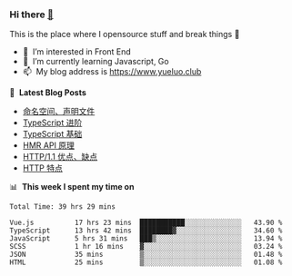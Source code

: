 ### Hi there <a href="https://www.yueluo.club/"> 👋 </a>
This is the place where I opensource stuff and break things :rofl:

- 👀 &nbsp;I’m interested in Front End
- 🌱 &nbsp;I’m currently learning Javascript, Go
- 📫 &nbsp;My blog address is https://www.yueluo.club

📕 &nbsp;**Latest Blog Posts**

<!-- BLOG-POST-LIST:START -->
- [命名空间、声明文件](https://www.yueluo.club/detail?articleId=6298268b1b72002733d9dc73)
- [TypeScript 进阶](https://www.yueluo.club/detail?articleId=62940d421b72002733d9c606)
- [TypeScript 基础](https://www.yueluo.club/detail?articleId=628e2de01b72002733d9a4ae)
- [HMR API 原理](https://www.yueluo.club/detail?articleId=628986d265e52c438840ec8b)
- [HTTP/1.1 优点、缺点](https://www.yueluo.club/detail?articleId=62864afb65e52c438840dbd3)
- [HTTP 特点](https://www.yueluo.club/detail?articleId=62838e9765e52c438840ce43)
<!-- BLOG-POST-LIST:END -->

📊 &nbsp;**This week I spent my time on**

<!--START_SECTION:waka-->

```text
Total Time: 39 hrs 29 mins

Vue.js          17 hrs 23 mins  ███████████░░░░░░░░░░░░░░   43.90 %
TypeScript      13 hrs 42 mins  ████████▓░░░░░░░░░░░░░░░░   34.60 %
JavaScript      5 hrs 31 mins   ███▒░░░░░░░░░░░░░░░░░░░░░   13.94 %
SCSS            1 hr 16 mins    ▓░░░░░░░░░░░░░░░░░░░░░░░░   03.24 %
JSON            35 mins         ▒░░░░░░░░░░░░░░░░░░░░░░░░   01.48 %
HTML            25 mins         ▒░░░░░░░░░░░░░░░░░░░░░░░░   01.08 %
```

<!--END_SECTION:waka-->